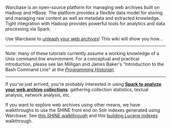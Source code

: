 Warcbase is an open-source platform for managing web archives built on Hadoop and HBase. The platform provides a flexible data model for storing and managing raw content as well as metadata and extracted knowledge. Tight integration with Hadoop provides powerful tools for analytics and data processing via Spark.

Use Warcbase to [unleash your web archives](http://archivesunleashed.ca/)! This wiki will show you how...

***

Note: many of these tutorials currently assume a working knowledge of a Unix command line environment. For a conceptual and practical introduction, please see Ian Milligan and James Baker's "Introduction to the Bash Command Line" at the [*Programming Historian*](http://programminghistorian.org/lessons/intro-to-bash).

***

If you've just arrived, you're probably interested in using [**Spark to analyze your web archive collections**](https://github.com/lintool/warcbase/wiki/Analyzing-Web-Archives-with-Spark): gathering collection statistics, textual analysis, network analysis, etc.

If you want to explore web archives using other means, we have walkthroughs to use the SHINE front end on Solr indexes generated using Warcbase. See [this SHINE walkthrough](https://github.com/lintool/warcbase/wiki/Shine:-Installing-Shine-Frontend-on-OS-X) and this [building Lucene indexes](https://github.com/lintool/warcbase/wiki/Building-Lucene-Indexes-Using-Hadoop) walkthrough.
